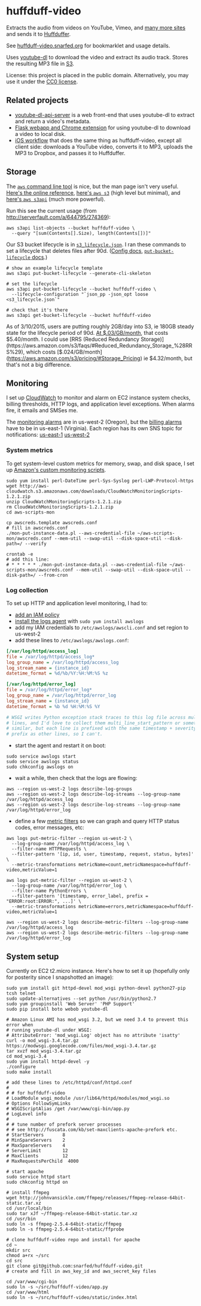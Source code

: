 # huffduff-video

Extracts the audio from videos on YouTube, Vimeo, and
[many more sites](http://rg3.github.io/youtube-dl/supportedsites.html)
and sends it to [Huffduffer](http://huffduffer.com/).

See [huffduff-video.snarfed.org](https://huffduff-video.snarfed.org/)
for bookmarklet and usage details.

Uses [youtube-dl](http://rg3.github.io/youtube-dl/) to download the video and
extract its audio track. Stores the resulting MP3 file in
[S3](https://aws.amazon.com/s3).

License: this project is placed in the public domain. Alternatively, you may use
it under the [CC0 license](http://creativecommons.org/publicdomain/zero/1.0/).


## Related projects

* [youtube-dl-api-server](https://github.com/jaimeMF/youtube-dl-api-server) is a
  web front-end that uses youtube-dl to extract and return a video's metadata.
* [Flask webapp and Chrome extension](https://charlesleifer.com/blog/a-flask-front-end-and-chrome-extension-for-youtube-dl/) for using youtube-dl to download a video to local disk.
* [iOS workflow](http://www.512pixels.net/blog/2014/12/from-youtube-to-huffduffer-with-workflow) that does the same thing as huffduff-video, except all client side: downloads a YouTube video, converts it to MP3, uploads the MP3 to Dropbox, and passes it to Huffduffer.


## Storage

The [`aws` command line tool](https://aws.amazon.com/cli/) is nice, but the man
page isn't very useful.
[Here's the online reference](http://docs.aws.amazon.com/cli/latest/reference/),
[here's `aws s3`](http://docs.aws.amazon.com/cli/latest/reference/s3/index.html)
(high level but minimal), and
[here's `aws s3api`](http://docs.aws.amazon.com/cli/latest/reference/s3api/index.html)
(much more powerful).

Run this see the current usage (from http://serverfault.com/a/644795/274369):

```shell
aws s3api list-objects --bucket huffduff-video \
  --query "[sum(Contents[].Size), length(Contents[])]"
```

Our S3 bucket lifecycle is in
[`s3_lifecycle.json`](/snarfed/huffduff-video/blob/master/s3_lifecycle.json).
I ran these commands to set a lifecycle that deletes files after 90d.
([Config docs](https://docs.aws.amazon.com/AmazonS3/latest/API/RESTBucketPUTlifecycle.html),
[`put-bucket-lifecycle` docs](https://docs.aws.amazon.com/cli/latest/reference/s3api/put-bucket-lifecycle.html).)

```shell
# show an example lifecycle template
aws s3api put-bucket-lifecycle --generate-cli-skeleton

# set the lifecycle
aws s3api put-bucket-lifecycle --bucket huffduff-video \
  --lifecycle-configuration "`json_pp -json_opt loose <s3_lifecycle.json`"

# check that it's there
aws s3api get-bucket-lifecycle --bucket huffduff-video
```


As of 3/10/2015, users are putting roughly 2GB/day into S3, ie 180GB steady
state for the lifecycle period of 90d.
[At $.03/GB/month](https://aws.amazon.com/s3/pricing/#Storage_Pricing), that
costs $5.40/month. I could use
[RRS (Reduced Redundancy Storage)](https://aws.amazon.com/s3/faqs/#Reduced_Redundancy_Storage_%28RRS%29),
which costs [$.024/GB/month](https://aws.amazon.com/s3/pricing/#Storage_Pricing)
ie $4.32/month, but that's not a big difference.


## Monitoring

I set up [CloudWatch](https://console.aws.amazon.com/cloudwatch/) to monitor and
alarm on EC2 instance system checks, billing thresholds, HTTP logs, and
application level exceptions. When alarms fire, it emails and SMSes me.

The
[monitoring alarms](https://console.aws.amazon.com/cloudwatch/home?region=us-west-2)
are in us-west-2 (Oregon), but
the [billing alarms](https://console.aws.amazon.com/cloudwatch/home?region=us-east-1)
have to be in us-east-1 (Virginia). Each region has its own SNS topic for
notifications:
[us-east-1](https://console.aws.amazon.com/sns/v2/home?region=us-east-1#/topics/arn:aws:sns:us-east-1:996569606388:NotifyMe)
[us-west-2](https://console.aws.amazon.com/sns/v2/home?region=us-west-2#/topics/arn:aws:sns:us-west-2:996569606388:huffduff-video)


### System metrics

To get system-level custom metrics for memory, swap, and disk space, I set up
[Amazon's custom monitoring scripts](http://docs.aws.amazon.com/AmazonCloudWatch/latest/DeveloperGuide/mon-scripts-perl.html).

```shell
sudo yum install perl-DateTime perl-Sys-Syslog perl-LWP-Protocol-https
wget http://aws-cloudwatch.s3.amazonaws.com/downloads/CloudWatchMonitoringScripts-1.2.1.zip
unzip CloudWatchMonitoringScripts-1.2.1.zip
rm CloudWatchMonitoringScripts-1.2.1.zip
cd aws-scripts-mon

cp awscreds.template awscreds.conf
# fill in awscreds.conf
./mon-put-instance-data.pl --aws-credential-file ~/aws-scripts-mon/awscreds.conf --mem-util --swap-util --disk-space-util --disk-path=/ --verify

crontab -e
# add this line:
# * * * * *	./mon-put-instance-data.pl --aws-credential-file ~/aws-scripts-mon/awscreds.conf --mem-util --swap-util --disk-space-util --disk-path=/ --from-cron
```


### Log collection

To set up HTTP and application level monitoring, I had to:
* [add an IAM policy](https://docs.aws.amazon.com/AmazonCloudWatch/latest/DeveloperGuide/QuickStartEC2Instance.html#d0e9135)
* [install the logs agent](https://docs.aws.amazon.com/AmazonCloudWatch/latest/DeveloperGuide/QuickStartEC2Instance.html#d0e9218) with `sudo yum install awslogs`
* add my IAM credentials to `/etc/awslogs/awscli.conf` and set region to us-west-2
* add these lines to `/etc/awslogs/awslogs.conf`:
```ini
[/var/log/httpd/access_log]
file = /var/log/httpd/access_log*
log_group_name = /var/log/httpd/access_log
log_stream_name = {instance_id}
datetime_format = %d/%b/%Y:%H:%M:%S %z

[/var/log/httpd/error_log]
file = /var/log/httpd/error_log*
log_group_name = /var/log/httpd/error_log
log_stream_name = {instance_id}
datetime_format = %b %d %H:%M:%S %Y

# WSGI writes Python exception stack traces to this log file across multiple
# lines, and I'd love to collect them multi_line_start_pattern or something
# similar, but each line is prefixed with the same timestamp + severity + etc
# prefix as other lines, so I can't.
```
* start the agent and restart it on boot:
```shell
sudo service awslogs start
sudo service awslogs status
sudo chkconfig awslogs on
```
* wait a while, then check that the logs are flowing:
```shell
aws --region us-west-2 logs describe-log-groups
aws --region us-west-2 logs describe-log-streams --log-group-name /var/log/httpd/access_log
aws --region us-west-2 logs describe-log-streams --log-group-name /var/log/httpd/error_log
```
* define a few
[metric filters](https://docs.aws.amazon.com/AmazonCloudWatch/latest/DeveloperGuide/FilterAndPatternSyntax.html)
so we can graph and query HTTP status codes, error messages, etc:
```shell
aws logs put-metric-filter --region us-west-2 \
  --log-group-name /var/log/httpd/access_log \
  --filter-name HTTPRequests \
  --filter-pattern '[ip, id, user, timestamp, request, status, bytes]' \
  --metric-transformations metricName=count,metricNamespace=huffduff-video,metricValue=1

aws logs put-metric-filter --region us-west-2 \
  --log-group-name /var/log/httpd/error_log \
  --filter-name PythonErrors \
  --filter-pattern '[timestamp, error_label, prefix = "ERROR:root:ERROR:", ...]' \
  --metric-transformations metricName=errors,metricNamespace=huffduff-video,metricValue=1

aws --region us-west-2 logs describe-metric-filters --log-group-name /var/log/httpd/access_log
aws --region us-west-2 logs describe-metric-filters --log-group-name /var/log/httpd/error_log
```



## System setup

Currently on EC2 t2.micro instance. Here's how to set it up (hopefully only for
posterity since I snapshotted an image):

```shell
sudo yum install git httpd-devel mod_wsgi python-devel python27-pip tcsh telnet
sudo update-alternatives --set python /usr/bin/python2.7
sudo yum groupinstall 'Web Server' 'PHP Support'
sudo pip install boto webob youtube-dl

# Amazon Linux AMI has mod_wsgi 3.2, but we need 3.4 to prevent this error when
# running youtube-dl under WSGI:
# AttributeError: 'mod_wsgi.Log' object has no attribute 'isatty'
curl -o mod_wsgi-3.4.tar.gz https://modwsgi.googlecode.com/files/mod_wsgi-3.4.tar.gz
tar xvzf mod_wsgi-3.4.tar.gz
cd mod_wsgi-3.4
sudo yum install httpd-devel -y
./configure
sudo make install

# add these lines to /etc/httpd/conf/httpd.conf
#
# # for huffduff-video
# LoadModule wsgi_module /usr/lib64/httpd/modules/mod_wsgi.so
# Options FollowSymLinks
# WSGIScriptAlias /get /var/www/cgi-bin/app.py
# LogLevel info
#
# # tune number of prefork server processes
# # see http://fuscata.com/kb/set-maxclients-apache-prefork etc.
# StartServers       8
# MinSpareServers    2
# MaxSpareServers    4
# ServerLimit        12
# MaxClients         12
# MaxRequestsPerChild  4000

# start apache
sudo service httpd start
sudo chkconfig httpd on

# install ffmpeg
wget http://johnvansickle.com/ffmpeg/releases/ffmpeg-release-64bit-static.tar.xz
cd /usr/local/bin
sudo tar xJf ~/ffmpeg-release-64bit-static.tar.xz
cd /usr/bin
sudo ln -s ffmpeg-2.5.4-64bit-static/ffmpeg
sudo ln -s ffmpeg-2.5.4-64bit-static/ffprobe

# clone huffduff-video repo and install for apache
cd ~
mkdir src
chmod a+rx ~/src
cd src
git clone git@github.com:snarfed/huffduff-video.git
# create and fill in aws_key_id and aws_secret_key files

cd /var/www/cgi-bin
sudo ln -s ~/src/huffduff-video/app.py
cd /var/www/html
sudo ln -s ~/src/huffduff-video/static/index.html
```
